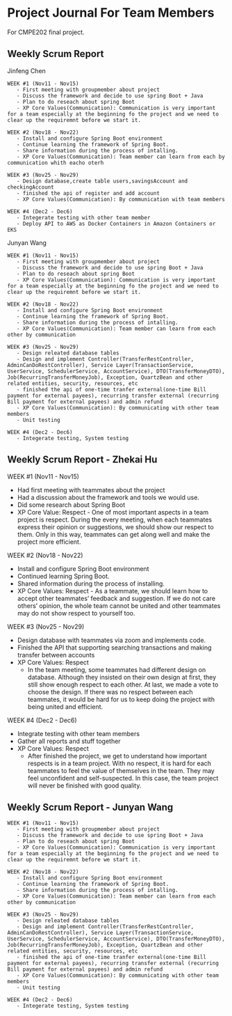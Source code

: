 # Project Journal For Team Members

For CMPE202 final project.

## Weekly Scrum Report


Jinfeng Chen
```
WEEK #1 (Nov11 - Nov15) 
   - First meeting with groupmember about project
   - Discuss the framework and decide to use spring Boot + Java
   - Plan to do reseach about spring Boot
   - XP Core Values(Communication): Communication is very important for a team especially at the beginning fo the project and we need to clear up the requiremnt before we start it.
```

```
WEEK #2 (Nov18 - Nov22) 
   - Install and configure Spring Boot environment
   - Continue learning the framework of Spring Boot.
   - Share information during the process of intalling.
   - XP Core Values(Communication): Team member can learn from each by communication whith eacho oterh 
```

```
WEEK #3 (Nov25 - Nov29) 
   - Design database,create table users,savingsAccount and checkingAccount
   - finished the api of register and add account
   - XP Core Values(Communication): By communication with team members 
```
```
WEEK #4 (Dec2 - Dec6) 
   - Integerate testing with other team member
   - Deploy API to AWS as Docker Containers in Amazon Containers or EKS 
```

Junyan Wang
```
WEEK #1 (Nov11 - Nov15) 
   - First meeting with groupmember about project
   - Discuss the framework and decide to use spring Boot + Java
   - Plan to do reseach about spring Boot
   - XP Core Values(Communication): Communication is very important for a team especially at the beginning fo the project and we need to clear up the requiremnt before we start it.
```

```
WEEK #2 (Nov18 - Nov22) 
   - Install and configure Spring Boot environment
   - Continue learning the framework of Spring Boot.
   - Share information during the process of intalling.
   - XP Core Values(Communication): Team member can learn from each other by communication 
```

```
WEEK #3 (Nov25 - Nov29) 
   - Design releated database tables
   - Design and implement Controller(TransferRestController, AdminCanDoRestController), Service Layer(TransactionService, UserService, SchedulerService, AccountService), DTO(TransferMoneyDTO), Job(RecurringTransferMoneyJob), Exception, QuartzBean and other related entities, security, resources, etc
   - finished the api of one-time tranfer external(one-time Bill payment for external payees), recurring transfer external (recurring Bill payment for external payees) and admin refund
   - XP Core Values(Communication): By communicating with other team members 
   - Unit testing
```
```
WEEK #4 (Dec2 - Dec6) 
   - Integerate testing, System testing
```

## Weekly Scrum Report - Zhekai Hu


WEEK #1 (Nov11 - Nov15) 
   - Had first meeting with teammates about the project
   - Had a discussion about the framework and tools we would use.
   - Did some research about Spring Boot
   - XP Core Value: Respect
	- One of most important aspects in a team project is respect. During the every meeting, when each teammates express their opinion or suggestions, we should show our respect to them. Only in this way, teammates can get along well and make the project more efficient.



WEEK #2 (Nov18 - Nov22) 
   - Install and configure Spring Boot environment
   - Continued learning Spring Boot.
   - Shared information during the process of installing.
   - XP Core Values: Respect
	- As a teammate, we should learn how to accept other teammates’ feedback and suggestion. If we do not care others’ opinion, the whole team cannot be united and other teammates may do not show respect to yourself too.



WEEK #3 (Nov25 - Nov29) 
   - Design database with teammates via zoom and implements code.
   - Finished the API that supporting searching transactions and making transfer between accounts
- XP Core Values: Respect 
	- In the team meeting, some teammates had different design on database. Although they insisted on their own design at first, they still show enough respect to each other. At last, we made a vote to choose the design. If there was no respect between each teammates, it would be hard for us to keep doing the project with being united and efficient. 



WEEK #4 (Dec2 - Dec6) 
   - Integrate testing with other team members
   - Gather all reports and stuff together
- XP Core Values: Respect
	- After finished the project, we get to understand how important respects is in a team project. With no respect, it is hard for each teammates to feel the value of themselves in the team. They may feel unconfident and self-suspected. In this case, the team project will never be finished with good quality.
	
## Weekly Scrum Report - Junyan Wang

```
WEEK #1 (Nov11 - Nov15) 
   - First meeting with groupmember about project
   - Discuss the framework and decide to use spring Boot + Java
   - Plan to do reseach about spring Boot
   - XP Core Values(Communication): Communication is very important for a team especially at the beginning fo the project and we need to clear up the requiremnt before we start it.
```

```
WEEK #2 (Nov18 - Nov22) 
   - Install and configure Spring Boot environment
   - Continue learning the framework of Spring Boot.
   - Share information during the process of intalling.
   - XP Core Values(Communication): Team member can learn from each other by communication 
```

```
WEEK #3 (Nov25 - Nov29) 
   - Design releated database tables
   - Design and implement Controller(TransferRestController, AdminCanDoRestController), Service Layer(TransactionService, UserService, SchedulerService, AccountService), DTO(TransferMoneyDTO), Job(RecurringTransferMoneyJob), Exception, QuartzBean and other related entities, security, resources, etc
   - finished the api of one-time tranfer external(one-time Bill payment for external payees), recurring transfer external (recurring Bill payment for external payees) and admin refund
   - XP Core Values(Communication): By communicating with other team members 
   - Unit testing
```
```
WEEK #4 (Dec2 - Dec6) 
   - Integerate testing, System testing
```




